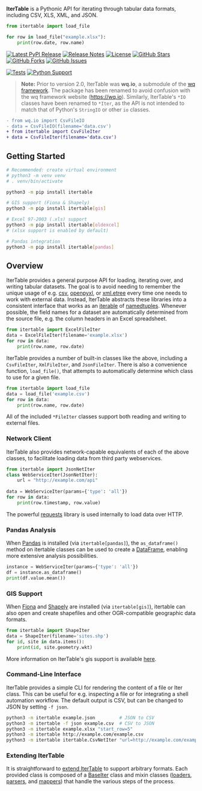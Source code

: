 **IterTable** is a Pythonic API for iterating through tabular data formats, including CSV, XLS, XML, and JSON.

```python
from itertable import load_file

for row in load_file("example.xlsx"):
    print(row.date, row.name)
```

[![Latest PyPI Release](https://img.shields.io/pypi/v/itertable.svg)](https://pypi.org/project/itertable)
[![Release Notes](https://img.shields.io/github/release/wq/itertable.svg)](https://github.com/wq/itertable/releases)
[![License](https://img.shields.io/pypi/l/itertable.svg)](https://github.com/wq/itertable/blob/master/LICENSE)
[![GitHub Stars](https://img.shields.io/github/stars/wq/itertable.svg)](https://github.com/wq/itertable/stargazers)
[![GitHub Forks](https://img.shields.io/github/forks/wq/itertable.svg)](https://github.com/wq/itertable/network)
[![GitHub Issues](https://img.shields.io/github/issues/wq/itertable.svg)](https://github.com/wq/itertable/issues)

[![Tests](https://github.com/wq/itertable/actions/workflows/test.yml/badge.svg)](https://github.com/wq/itertable/actions/workflows/test.yml)
[![Python Support](https://img.shields.io/pypi/pyversions/itertable.svg)](https://pypi.python.org/pypi/itertable)

> **Note:** Prior to version 2.0, IterTable was **wq.io**, a submodule of the [wq framework].  The package has been renamed to avoid confusion with the wq framework website (<https://wq.io>).
Similarly, IterTable's `*IO` classes have been renamed to `*Iter`, as the API is not intended to match that of Python's `StringIO` or other `io` classes.

```diff
- from wq.io import CsvFileIO
- data = CsvFileIO(filename='data.csv')
+ from itertable import CsvFileIter
+ data = CsvFileIter(filename='data.csv')
```

## Getting Started

```bash
# Recommended: create virtual environment
# python3 -m venv venv
# . venv/bin/activate

python3 -m pip install itertable

# GIS support (Fiona & Shapely)
python3 -m pip install itertable[gis]

# Excel 97-2003 (.xls) support
python3 -m pip install itertable[oldexcel]
# (xlsx support is enabled by default)

# Pandas integration
python3 -m pip install itertable[pandas]
```

## Overview

IterTable provides a general purpose API for loading, iterating over, and writing tabular datasets.  The goal is to avoid needing to remember the unique usage of e.g. [csv], [openpyxl], or [xml.etree] every time one needs to work with external data.  Instead, IterTable abstracts these libraries into a consistent interface that works as an [iterable] of [namedtuples].  Whenever possible, the field names for a dataset are automatically determined from the source file, e.g. the column headers in an Excel spreadsheet.

```python
from itertable import ExcelFileIter
data = ExcelFileIter(filename='example.xlsx')
for row in data:
    print(row.name, row.date)
```

IterTable provides a number of built-in classes like the above, including a `CsvFileIter`, `XmlFileIter`, and `JsonFileIter`.  There is also a convenience function, `load_file()`, that attempts to automatically determine which class to use for a given file.

```python
from itertable import load_file
data = load_file('example.csv')
for row in data:
    print(row.name, row.date)
```

All of the included `*FileIter` classes support both reading and writing to external files.

### Network Client

IterTable also provides network-capable equivalents of each of the above classes, to facilitate loading data from third party webservices.

```python
from itertable import JsonNetIter
class WebServiceIter(JsonNetIter):
    url = "http://example.com/api"
    
data = WebServiceIter(params={'type': 'all'})
for row in data:
    print(row.timestamp, row.value)
```

The powerful [requests] library is used internally to load data over HTTP.

### Pandas Analysis

When [Pandas] is installed (via `itertable[pandas]`), the `as_dataframe()` method on itertable classes can be used to create a [DataFrame], enabling more extensive analysis possibilities.

```python
instance = WebServiceIter(params={'type': 'all'})
df = instance.as_dataframe()
print(df.value.mean())
```

### GIS Support

When [Fiona] and [Shapely] are installed (via `itertable[gis]`), itertable can also open and create shapefiles and other OGR-compatible geographic data formats.

```python
from itertable import ShapeIter
data = ShapeIter(filename='sites.shp')
for id, site in data.items():
    print(id, site.geometry.wkt)
```

More information on IterTable's gis support is available [here][gis].

### Command-Line Interface

IterTable provides a simple CLI for rendering the content of a file or Iter class.  This can be useful for e.g. inspecting a file or for integrating a shell automation workflow.  The default output is CSV, but can be changed to JSON by setting `-f json`.

```bash
python3 -m itertable example.json         # JSON to CSV
python3 -m itertable -f json example.csv  # CSV to JSON
python3 -m itertable example.xlsx "start_row=5"
python3 -m itertable http://example.com/example.csv
python3 -m itertable itertable.CsvNetIter "url=http://example.com/example.csv"
```

### Extending IterTable

It is straightforward to [extend IterTable][custom] to support arbitrary formats.   Each provided class is composed of a [BaseIter][base] class and mixin classes ([loaders], [parsers], and [mappers]) that handle the various steps of the process.

[wq framework]: https://wq.io/
[csv]: https://docs.python.org/3/library/csv.html
[openpyxl]: https://openpyxl.readthedocs.io/en/stable/
[xml.etree]: https://docs.python.org/3/library/xml.etree.elementtree.html
[iterable]: https://docs.python.org/3/glossary.html#term-iterable
[namedtuples]: https://docs.python.org/3/library/collections.html#collections.namedtuple
[requests]: http://python-requests.org/
[Pandas]: http://pandas.pydata.org/
[DataFrame]: http://pandas.pydata.org/pandas-docs/stable/generated/pandas.DataFrame.html
[Fiona]: https://github.com/Toblerity/Fiona
[Shapely]: https://github.com/Toblerity/Shapely

[custom]: https://github.com/wq/itertable/blob/master/docs/about.md
[base]: https://github.com/wq/itertable/blob/master/docs/base.md
[loaders]: https://github.com/wq/itertable/blob/master/docs/loaders.md
[parsers]: https://github.com/wq/itertable/blob/master/docs/parsers.md
[mappers]: https://github.com/wq/itertable/blob/master/docs/mappers.md
[gis]: https://github.com/wq/itertable/blob/master/docs/gis.md

